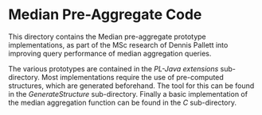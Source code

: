 # Median Pre-Aggregate Code

This directory contains the Median pre-aggregate prototype implementations, as part of the MSc research of Dennis Pallett into improving query performance of median aggregation queries.

The various prototypes are contained in the *PL-Java extensions* sub-directory. Most implementations require the use of pre-computed structures, which are generated beforehand. The tool for this can be found in the *GenerateStructure* sub-directory. Finally a basic implementation of the median aggregation function can be found in the *C* sub-directory.